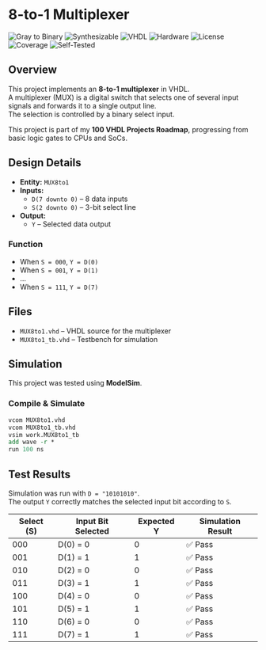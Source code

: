 # 8-to-1 Multiplexer

![Gray to Binary](https://img.shields.io/badge/Status-Completed-brightgreen)
![Synthesizable](https://img.shields.io/badge/Synthesizable-Yes-brightgreen)
![VHDL](https://img.shields.io/badge/Language-VHDL-blue)
![Hardware](https://img.shields.io/badge/Technology-Hardware-blue)
![License](https://img.shields.io/badge/License-MIT-green)
![Coverage](https://img.shields.io/badge/Coverage-100%25-brightgreen)
![Self-Tested](https://img.shields.io/badge/Testbench%20Self%20Checking-No-red)

## Overview
This project implements an **8-to-1 multiplexer** in VHDL.  
A multiplexer (MUX) is a digital switch that selects one of several input signals and forwards it to a single output line.  
The selection is controlled by a binary select input.

This project is part of my **100 VHDL Projects Roadmap**, progressing from basic logic gates to CPUs and SoCs.

## Design Details
- **Entity:** `MUX8to1`
- **Inputs:**
  - `D(7 downto 0)` – 8 data inputs
  - `S(2 downto 0)` – 3-bit select line
- **Output:**
  - `Y` – Selected data output

### Function
- When `S = 000`, `Y = D(0)`
- When `S = 001`, `Y = D(1)`
- …
- When `S = 111`, `Y = D(7)`


## Files
- `MUX8to1.vhd` – VHDL source for the multiplexer
- `MUX8to1_tb.vhd` – Testbench for simulation


## Simulation
This project was tested using **ModelSim**.

### Compile & Simulate
```tcl
vcom MUX8to1.vhd
vcom MUX8to1_tb.vhd
vsim work.MUX8to1_tb
add wave -r *
run 100 ns
```
## Test Results

Simulation was run with `D = "10101010"`.  
The output `Y` correctly matches the selected input bit according to `S`.

| Select (S) | Input Bit Selected | Expected Y | Simulation Result |
|------------|--------------------|------------|-------------------|
| 000        | D(0) = 0           | 0          | ✅ Pass |
| 001        | D(1) = 1           | 1          | ✅ Pass |
| 010        | D(2) = 0           | 0          | ✅ Pass |
| 011        | D(3) = 1           | 1          | ✅ Pass |
| 100        | D(4) = 0           | 0          | ✅ Pass |
| 101        | D(5) = 1           | 1          | ✅ Pass |
| 110        | D(6) = 0           | 0          | ✅ Pass |
| 111        | D(7) = 1           | 1          | ✅ Pass |
